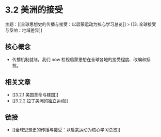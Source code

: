 # 3.2 美洲的接受

主题：[[全球思想史的传播与接受：以启蒙运动为核心学习总览]] > [[3. 全球接受与反响：地域差异]]

## 核心概念

- 传播机制就绪，我们 now 检视启蒙思想在全球各地的接受程度、改编和抵抗。

## 相关文章

- [[3.2.1 美国革命与建国]]
- [[3.2.2 拉丁美洲的独立运动]]

## 链接

- [[全球思想史的传播与接受：以启蒙运动为核心学习总览]]
